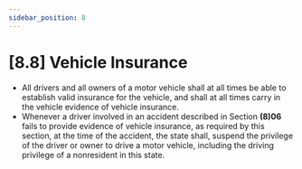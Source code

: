 ```yaml
---
sidebar_position: 8
---
```

# [8.8] Vehicle Insurance

- All drivers and all owners of a motor vehicle shall at all times be able to establish valid insurance for the vehicle, and shall at all times carry in the vehicle evidence of vehicle insurance.
- Whenever a driver involved in an accident described in Section **(8)06** fails to provide evidence of vehicle insurance, as required by this section, at the time of the accident, the state shall, suspend the privilege of the driver or owner to drive a motor vehicle, including the driving privilege of a nonresident in this state.